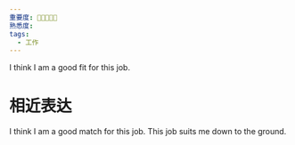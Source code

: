 ```yaml
---
重要度: 🌟🌟🌟🌟🌟
熟悉度: 
tags:
  - 工作
---
```

I think I am a good fit for this job.

# 相近表达
I think I am a good match for this job.
This job suits me down to the ground.